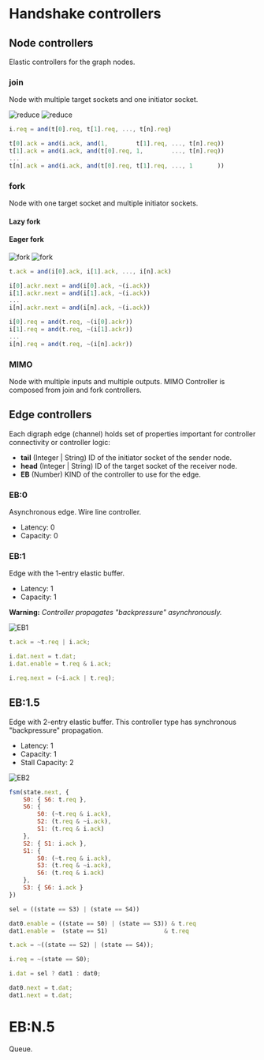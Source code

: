 # Handshake controllers

## Node controllers

Elastic controllers for the graph nodes.

### join

Node with multiple target sockets and one initiator socket.

![reduce](https://rawgit.com/drom/elastic/master/img/reduce.svg)
![reduce](https://rawgit.com/drom/elastic/master/img/join.svg)

```js
i.req = and(t[0].req, t[1].req, ..., t[n].req)

t[0].ack = and(i.ack, and(1,        t[1].req, ..., t[n].req))
t[1].ack = and(i.ack, and(t[0].req, 1,        ..., t[n].req))
...
t[n].ack = and(i.ack, and(t[0].req, t[1].req, ..., 1       ))
```

### fork

Node with one target socket and multiple initiator sockets.

#### Lazy fork

#### Eager fork

![fork](https://rawgit.com/drom/elastic/master/img/fork.svg)
![fork](https://rawgit.com/drom/elastic/master/img/eager_fork.svg)

```js
t.ack = and(i[0].ack, i[1].ack, ..., i[n].ack)

i[0].ackr.next = and(i[0].ack, ~(i.ack))
i[1].ackr.next = and(i[1].ack, ~(i.ack))
...
i[n].ackr.next = and(i[n].ack, ~(i.ack))

i[0].req = and(t.req, ~(i[0].ackr))
i[1].req = and(t.req, ~(i[1].ackr))
...
i[n].req = and(t.req, ~(i[n].ackr))
```

### MIMO

Node with multiple inputs and multiple outputs. MIMO Controller is
composed from join and fork controllers.

## Edge controllers

Each digraph edge (channel) holds set of properties important for
controller connectivity or controller logic:
 * **tail** (Integer | String) ID of the initiator socket of the sender node.
 * **head** (Integer | String) ID of the target socket of the receiver node.
 * **EB** (Number) KIND of the controller to use for the edge.

### EB:0

Asynchronous edge. Wire line controller.

 * Latency: 0
 * Capacity: 0

### EB:1

Edge with the 1-entry elastic buffer.

  * Latency: 1
  * Capacity: 1

**Warning:** *Controller propagates "backpressure" asynchronously.*

![EB1](https://rawgit.com/drom/elastic/master/img/eb1.svg)

```js
t.ack = ~t.req | i.ack;

i.dat.next = t.dat;
i.dat.enable = t.req & i.ack;

i.req.next = (~i.ack | t.req);
```

## EB:1.5

Edge with 2-entry elastic buffer. This controller type has synchronous
"backpressure" propagation.

  * Latency: 1
  * Capacity: 1
  * Stall Capacity: 2

![EB2](https://rawgit.com/drom/elastic/master/img/eb2.svg)

```js
fsm(state.next, {
    S0: { S6: t.req },
    S6: {
        S0: (~t.req & i.ack),
        S2: (t.req & ~i.ack),
        S1: (t.req & i.ack)
    },
    S2: { S1: i.ack },
    S1: {
        S0: (~t.req & i.ack),
        S3: (t.req & ~i.ack),
        S6: (t.req & i.ack)
    },
    S3: { S6: i.ack }
})

sel = ((state == S3) | (state == S4))

dat0.enable = ((state == S0) | (state == S3)) & t.req
dat1.enable =  (state == S1)                & t.req

t.ack = ~((state == S2) | (state == S4));

i.req = ~(state == S0);

i.dat = sel ? dat1 : dat0;

dat0.next = t.dat;
dat1.next = t.dat;

```

# EB:N.5

Queue.
